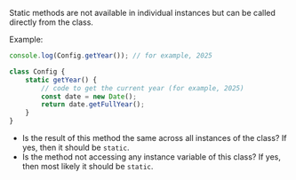 Static methods are not available in individual instances but can be called directly from the class.

Example:
```javascript
console.log(Config.getYear()); // for example, 2025

class Config {
    static getYear() {
        // code to get the current year (for example, 2025)
        const date = new Date();
        return date.getFullYear();
    }
}
```

- Is the result of this method the same across all instances of the class? If yes, then it should be `static`.
- Is the method not accessing any instance variable of this class? If yes, then most likely it should be `static`.